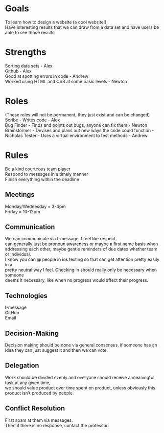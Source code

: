 # Goals
To learn how to design a website (a cool website!)  
Have interesting results that we can draw from a data set and have users be able to see those results

# Strengths
Sorting data sets - Alex  
Github - Alex  
Good at spotting errors in code - Andrew  
Worked using HTML and CSS at some basic levels - Newton  


# Roles
(These roles will not be permanent, they just exist and can be changed)  
Scribe - Writes code - Alex  
Bug Finder - Finds and points out bugs, anyone can fix them - Newton 
Brainstormer - Devises and plans out new ways the code could function - Nicholas
Tester - Uses a virtual environment to test methods - Andrew

# Rules
Be a kind courteous team player  
Respond to messages in a timely manner  
Finish everything within the deadline

## Meetings
Monday/Wednesday = 3-4pm  
Friday = 10-12pm

## Communication
We can communicate via I-message. I feel like respect  
can generally just be pronoun awareness or maybe a first name basis when  
addressing each other, maybe gentle reminders of due dates whether team or individual.  
I know you can @ people in ios texting so that can get attention pretty easily in a  
pretty neutral way I feel. Checking in should really only be necessary when someone  
 deems it necessary, like when no progress would affect their progress.  

## Technologies
I-message  
GitHub  
Email  

## Decision-Making
Decision making should be done via general consensus, if someone has
an idea they can just suggest it and then we can vote.

## Delegation
Work should be divided evenly and everyone should receive a meaningful task at any given time,  
we should value product over time spent on product, unless obviously this product isn't produced by people.


## Conflict Resolution
First spam at them via messages.  
Then if there is no response, contact the professor.
